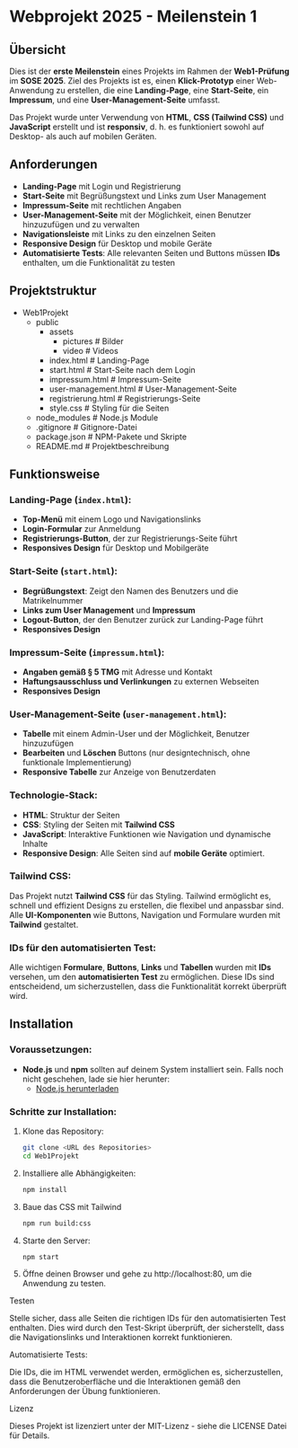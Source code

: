 # Webprojekt 2025 - Meilenstein 1

## Übersicht
Dies ist der **erste Meilenstein** eines Projekts im Rahmen der **Web1-Prüfung** im **SOSE 2025**. Ziel des Projekts ist es, einen **Klick-Prototyp** einer Web-Anwendung zu erstellen, die eine **Landing-Page**, eine **Start-Seite**, ein **Impressum**, und eine **User-Management-Seite** umfasst.

Das Projekt wurde unter Verwendung von **HTML**, **CSS (Tailwind CSS)** und **JavaScript** erstellt und ist **responsiv**, d. h. es funktioniert sowohl auf Desktop- als auch auf mobilen Geräten.

## Anforderungen
- **Landing-Page** mit Login und Registrierung
- **Start-Seite** mit Begrüßungstext und Links zum User Management
- **Impressum-Seite** mit rechtlichen Angaben
- **User-Management-Seite** mit der Möglichkeit, einen Benutzer hinzuzufügen und zu verwalten
- **Navigationsleiste** mit Links zu den einzelnen Seiten
- **Responsive Design** für Desktop und mobile Geräte
- **Automatisierte Tests**: Alle relevanten Seiten und Buttons müssen **IDs** enthalten, um die Funktionalität zu testen

## Projektstruktur
- Web1Projekt
  - public
    - assets
      - pictures           # Bilder
      - video              # Videos
    - index.html           # Landing-Page
    - start.html           # Start-Seite nach dem Login
    - impressum.html       # Impressum-Seite
    - user-management.html # User-Management-Seite
    - registrierung.html   # Registrierungs-Seite
    - style.css            # Styling für die Seiten
  - node_modules           # Node.js Module
  - .gitignore             # Gitignore-Datei
  - package.json           # NPM-Pakete und Skripte
  - README.md              # Projektbeschreibung

## Funktionsweise

### Landing-Page (`index.html`):
- **Top-Menü** mit einem Logo und Navigationslinks
- **Login-Formular** zur Anmeldung
- **Registrierungs-Button**, der zur Registrierungs-Seite führt
- **Responsives Design** für Desktop und Mobilgeräte

### Start-Seite (`start.html`):
- **Begrüßungstext**: Zeigt den Namen des Benutzers und die Matrikelnummer
- **Links zum User Management** und **Impressum**
- **Logout-Button**, der den Benutzer zurück zur Landing-Page führt
- **Responsives Design**

### Impressum-Seite (`impressum.html`):
- **Angaben gemäß § 5 TMG** mit Adresse und Kontakt
- **Haftungsausschluss und Verlinkungen** zu externen Webseiten
- **Responsives Design**

### User-Management-Seite (`user-management.html`):
- **Tabelle** mit einem Admin-User und der Möglichkeit, Benutzer hinzuzufügen
- **Bearbeiten** und **Löschen** Buttons (nur designtechnisch, ohne funktionale Implementierung)
- **Responsive Tabelle** zur Anzeige von Benutzerdaten

### Technologie-Stack:
- **HTML**: Struktur der Seiten
- **CSS**: Styling der Seiten mit **Tailwind CSS**
- **JavaScript**: Interaktive Funktionen wie Navigation und dynamische Inhalte
- **Responsive Design**: Alle Seiten sind auf **mobile Geräte** optimiert.

### Tailwind CSS:
Das Projekt nutzt **Tailwind CSS** für das Styling. Tailwind ermöglicht es, schnell und effizient Designs zu erstellen, die flexibel und anpassbar sind. Alle **UI-Komponenten** wie Buttons, Navigation und Formulare wurden mit **Tailwind** gestaltet.

### IDs für den automatisierten Test:
Alle wichtigen **Formulare**, **Buttons**, **Links** und **Tabellen** wurden mit **IDs** versehen, um den **automatisierten Test** zu ermöglichen. Diese IDs sind entscheidend, um sicherzustellen, dass die Funktionalität korrekt überprüft wird.

## Installation

### Voraussetzungen:
- **Node.js** und **npm** sollten auf deinem System installiert sein. Falls noch nicht geschehen, lade sie hier herunter:
  - [Node.js herunterladen](https://nodejs.org/)

### Schritte zur Installation:
1. Klone das Repository:
   ```bash
   git clone <URL des Repositories>
   cd Web1Projekt

2.	Installiere alle Abhängigkeiten:
    ```bash
    npm install

3. Baue das CSS mit Tailwind
    ```bash
    npm run build:css

4. Starte den Server:
    ```bash
    npm start

5. Öffne deinen Browser und gehe zu http://localhost:80, um die Anwendung zu testen.

Testen

Stelle sicher, dass alle Seiten die richtigen IDs für den automatisierten Test enthalten. Dies wird durch den Test-Skript überprüft, der sicherstellt, dass die Navigationslinks und Interaktionen korrekt funktionieren.

Automatisierte Tests:

Die IDs, die im HTML verwendet werden, ermöglichen es, sicherzustellen, dass die Benutzeroberfläche und die Interaktionen gemäß den Anforderungen der Übung funktionieren.

Lizenz

Dieses Projekt ist lizenziert unter der MIT-Lizenz - siehe die LICENSE Datei für Details.
